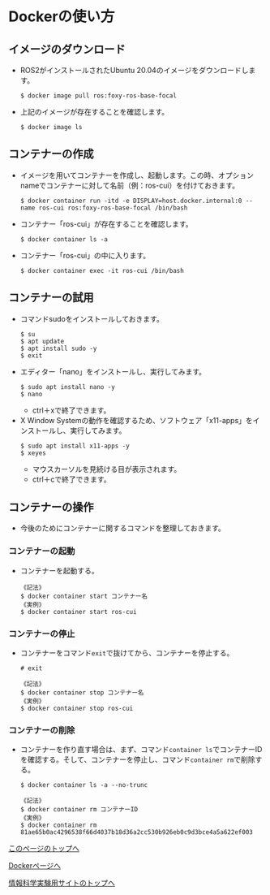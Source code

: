 # Dockerの使い方

## イメージのダウンロード
- ROS2がインストールされたUbuntu 20.04のイメージをダウンロードします。
    ```
    $ docker image pull ros:foxy-ros-base-focal
    ```
- 上記のイメージが存在することを確認します。
    ```
    $ docker image ls
    ```

## コンテナーの作成
- イメージを用いてコンテナーを作成し、起動します。この時、オプションnameでコンテナーに対して名前（例：ros-cui）を付けておきます。
    ```
    $ docker container run -itd -e DISPLAY=host.docker.internal:0 --name ros-cui ros:foxy-ros-base-focal /bin/bash
    ```
- コンテナー「ros-cui」が存在することを確認します。
    ```
    $ docker container ls -a
    ```
- コンテナー「ros-cui」の中に入ります。
    ```
    $ docker container exec -it ros-cui /bin/bash
    ```

## コンテナーの試用
- コマンドsudoをインストールしておきます。
    ```
    $ su
    $ apt update
    $ apt install sudo -y
    $ exit
    ```
- エディター「nano」をインストールし、実行してみます。
    ```
    $ sudo apt install nano -y
    $ nano
    ```
    - ctrl＋xで終了できます。
- X Window Systemの動作を確認するため、ソフトウェア「x11-apps」をインストールし、実行してみます。
    ```
    $ sudo apt install x11-apps -y
    $ xeyes
    ```
    - マウスカーソルを見続ける目が表示されます。
    - ctrl＋cで終了できます。

## コンテナーの操作
- 今後のためにコンテナーに関するコマンドを整理しておきます。

### コンテナーの起動
- コンテナーを起動する。
    ```
    《記法》
    $ docker container start コンテナー名
    《実例》
    $ docker container start ros-cui
    ```

### コンテナーの停止
- コンテナーをコマンド`exit`で抜けてから、コンテナーを停止する。
    ```
    # exit
    ```
    ```
    《記法》
    $ docker container stop コンテナー名
    《実例》
    $ docker container stop ros-cui
    ```

### コンテナーの削除
- コンテナーを作り直す場合は、まず、コマンド`container ls`でコンテナーIDを確認する。そして、コンテナーを停止し、コマンド`container rm`で削除する。
    ```
    $ docker container ls -a --no-trunc
    ```
    ```
    《記法》
    $ docker container rm コンテナーID
    《実例》
    $ docker container rm 81ae65b0ac4296538f66d4037b18d36a2cc530b926eb0c9d3bce4a5a622ef003
    ```

[このページのトップへ](#)

[Dockerページへ](https://stl-apu.github.io/laboratory_experiments/docker)

[情報科学実験用サイトのトップへ](https://stl-apu.github.io/laboratory_experiments/)
